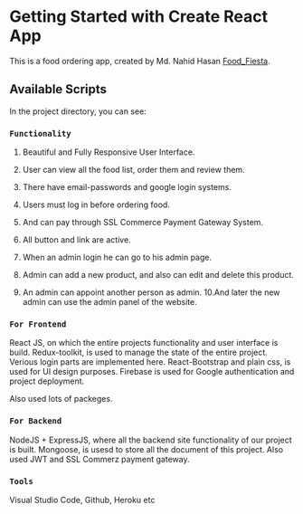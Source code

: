 # Getting Started with Create React App

This is a food ordering app, created by Md. Nahid Hasan [Food_Fiesta](https://food-fiesta-f118c.web.app).

## Available Scripts

In the project directory, you can see:

### `Functionality`

1. Beautiful and Fully Responsive User Interface.
2. User can view all the food list, order them and review them.
3. There have email-passwords and google login systems.
4. Users must log in before ordering food.
5. And can pay through SSL Commerce Payment Gateway System.
6. All button and link are active.

7. When an admin login he can go to his admin page.
8. Admin can add a new product, and also can edit and delete this product.
9. An admin can appoint another person as admin.
10.And later the new admin can use the admin panel of the website.

### `For Frontend`

React JS, on which the entire projects functionality and user interface is build.
Redux-toolkit, is used to manage the state of the entire project. Verious login parts are implemented here.
React-Bootstrap and plain css, is used for UI design purposes.
Firebase is used for Google authentication and project deployment.

Also used lots of packeges.


### `For Backend`

NodeJS + ExpressJS, where all the backend site functionality of our project is built.
Mongoose, is usesd to store all the document of this project.
Also used JWT and SSL Commerz payment gateway.

### `Tools`

Visual Studio Code, Github, Heroku etc
